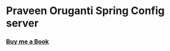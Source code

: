 # Praveen Oruganti Spring Config server

### [Buy me a Book](https://www.buymeacoffee.com/praveenoruganti)